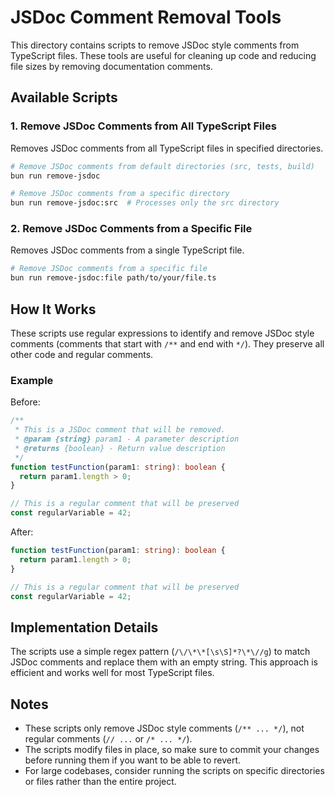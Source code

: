 # JSDoc Comment Removal Tools

This directory contains scripts to remove JSDoc style comments from TypeScript files. These tools are useful for cleaning up code and reducing file sizes by removing documentation comments.

## Available Scripts

### 1. Remove JSDoc Comments from All TypeScript Files

Removes JSDoc comments from all TypeScript files in specified directories.

```bash
# Remove JSDoc comments from default directories (src, tests, build)
bun run remove-jsdoc

# Remove JSDoc comments from a specific directory
bun run remove-jsdoc:src  # Processes only the src directory
```

### 2. Remove JSDoc Comments from a Specific File

Removes JSDoc comments from a single TypeScript file.

```bash
# Remove JSDoc comments from a specific file
bun run remove-jsdoc:file path/to/your/file.ts
```

## How It Works

These scripts use regular expressions to identify and remove JSDoc style comments (comments that start with `/**` and end with `*/`). They preserve all other code and regular comments.

### Example

Before:

```typescript
/**
 * This is a JSDoc comment that will be removed.
 * @param {string} param1 - A parameter description
 * @returns {boolean} - Return value description
 */
function testFunction(param1: string): boolean {
  return param1.length > 0;
}

// This is a regular comment that will be preserved
const regularVariable = 42;
```

After:

```typescript
function testFunction(param1: string): boolean {
  return param1.length > 0;
}

// This is a regular comment that will be preserved
const regularVariable = 42;
```

## Implementation Details

The scripts use a simple regex pattern (`/\/\*\*[\s\S]*?\*\//g`) to match JSDoc comments and replace them with an empty string. This approach is efficient and works well for most TypeScript files.

## Notes

- These scripts only remove JSDoc style comments (`/** ... */`), not regular comments (`// ...` or `/* ... */`).
- The scripts modify files in place, so make sure to commit your changes before running them if you want to be able to revert.
- For large codebases, consider running the scripts on specific directories or files rather than the entire project.
